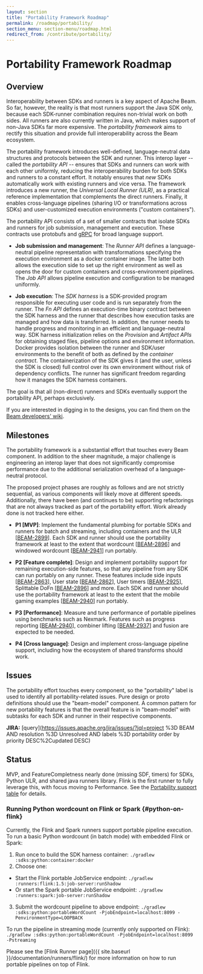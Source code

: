 ```yaml
---
layout: section
title: "Portability Framework Roadmap"
permalink: /roadmap/portability/
section_menu: section-menu/roadmap.html
redirect_from: /contribute/portability/
---
```

<!--
Licensed under the Apache License, Version 2.0 (the "License");
you may not use this file except in compliance with the License.
You may obtain a copy of the License at

http://www.apache.org/licenses/LICENSE-2.0

Unless required by applicable law or agreed to in writing, software
distributed under the License is distributed on an "AS IS" BASIS,
WITHOUT WARRANTIES OR CONDITIONS OF ANY KIND, either express or implied.
See the License for the specific language governing permissions and
limitations under the License.
-->

# Portability Framework Roadmap

## Overview

Interoperability between SDKs and runners is a key aspect of Apache
Beam. So far, however, the reality is that most runners support the
Java SDK only, because each SDK-runner combination requires non-trivial
work on both sides. All runners are also currently written in Java,
which makes support of non-Java SDKs far more expensive. The
_portability framework_ aims to rectify this situation and provide
full interoperability across the Beam ecosystem.

The portability framework introduces well-defined, language-neutral
data structures and protocols between the SDK and runner. This interop
layer -- called the _portability API_ -- ensures that SDKs and runners
can work with each other uniformly, reducing the interoperability
burden for both SDKs and runners to a constant effort.  It notably
ensures that _new_ SDKs automatically work with existing runners and
vice versa.  The framework introduces a new runner, the _Universal
Local Runner (ULR)_, as a practical reference implementation that
complements the direct runners. Finally, it enables cross-language
pipelines (sharing I/O or transformations across SDKs) and
user-customized execution environments ("custom containers").

The portability API consists of a set of smaller contracts that
isolate SDKs and runners for job submission, management and
execution. These contracts use protobufs and [gRPC](https://grpc.io) for broad language
support.

 * **Job submission and management**: The _Runner API_ defines a
   language-neutral pipeline representation with transformations
   specifying the execution environment as a docker container
   image. The latter both allows the execution side to set up the
   right environment as well as opens the door for custom containers
   and cross-environment pipelines. The _Job API_ allows pipeline
   execution and configuration to be managed uniformly.

 * **Job execution**: The _SDK harness_ is a SDK-provided
   program responsible for executing user code and is run separately
   from the runner.  The _Fn API_ defines an execution-time binary
   contract between the SDK harness and the runner that describes how
   execution tasks are managed and how data is transferred. In
   addition, the runner needs to handle progress and monitoring in an
   efficient and language-neutral way. SDK harness initialization
   relies on the _Provision_ and _Artifact APIs_ for obtaining staged
   files, pipeline options and environment information. Docker
   provides isolation between the runner and SDK/user environments to
   the benefit of both as defined by the _container contract_. The
   containerization of the SDK gives it (and the user, unless the SDK
   is closed) full control over its own environment without risk of
   dependency conflicts. The runner has significant freedom regarding
   how it manages the SDK harness containers.

The goal is that all (non-direct) runners and SDKs eventually support
the portability API, perhaps exclusively.

If you are interested in digging in to the designs, you can find
them on the [Beam developers' wiki](https://cwiki.apache.org/confluence/display/BEAM/Apache+Beam).

## Milestones

The portability framework is a substantial effort that touches every
Beam component. In addition to the sheer magnitude, a major challenge
is engineering an interop layer that does not significantly compromise
performance due to the additional serialization overhead of a
language-neutral protocol.

The proposed project phases are roughly as follows and are not
strictly sequential, as various components will likely move at
different speeds. Additionally, there have been (and continues to be)
supporting refactorings that are not always tracked as part of the
portability effort. Work already done is not tracked here either.

 * **P1 [MVP]**: Implement the fundamental plumbing for portable SDKs
   and runners for batch and streaming, including containers and the
   ULR
   [[BEAM-2899](https://issues.apache.org/jira/browse/BEAM-2899)]. Each
   SDK and runner should use the portability framework at least to the
   extent that wordcount
   [[BEAM-2896](https://issues.apache.org/jira/browse/BEAM-2896)] and
   windowed wordcount
   [[BEAM-2941](https://issues.apache.org/jira/browse/BEAM-2941)] run
   portably.

 * **P2 [Feature complete]**: Design and implement portability support
   for remaining execution-side features, so that any pipeline from
   any SDK can run portably on any runner. These features include side
   inputs
   [[BEAM-2863](https://issues.apache.org/jira/browse/BEAM-2863)], User state [[BEAM-2862](https://issues.apache.org/jira/browse/BEAM-2862)], User
   timers
   [[BEAM-2925](https://issues.apache.org/jira/browse/BEAM-2925)],
   Splittable DoFn
   [[BEAM-2896](https://issues.apache.org/jira/browse/BEAM-2896)] and
   more.  Each SDK and runner should use the portability framework at
   least to the extent that the mobile gaming examples
   [[BEAM-2940](https://issues.apache.org/jira/browse/BEAM-2940)] run
   portably.

 * **P3 [Performance]**: Measure and tune performance of portable
   pipelines using benchmarks such as Nexmark. Features such as
   progress reporting
   [[BEAM-2940](https://issues.apache.org/jira/browse/BEAM-2940)],
   combiner lifting
   [[BEAM-2937](https://issues.apache.org/jira/browse/BEAM-2937)] and
   fusion are expected to be needed.

 * **P4 [Cross language]**: Design and implement cross-language
   pipeline support, including how the ecosystem of shared transforms
   should work.

## Issues

The portability effort touches every component, so the "portability"
label is used to identify all portability-related issues. Pure
design or proto definitions should use the "beam-model" component. A
common pattern for new portability features is that the overall
feature is in "beam-model" with subtasks for each SDK and runner in
their respective components.

**JIRA:** [query](https://issues.apache.org/jira/issues/?jql=project %3D BEAM AND resolution %3D Unresolved AND labels %3D portability order by priority DESC%2Cupdated DESC)

## Status

MVP, and FeatureCompletness nearly done (missing SDF, timers) for
SDKs, Python ULR, and shared java runners library.
Flink is the first runner to fully leverage this, with focus moving to
Performance.
See the
[Portability support table](https://s.apache.org/apache-beam-portability-support-table)
for details.

### Running Python wordcount on Flink or Spark {#python-on-flink}

Currently, the Flink and Spark runners support portable pipeline execution.
To run a basic Python wordcount (in batch mode) with embedded Flink or Spark:

1. Run once to build the SDK harness container: `./gradlew :sdks:python:container:docker`
2. Choose one:
 * Start the Flink portable JobService endpoint: `./gradlew :runners:flink:1.5:job-server:runShadow`
 * Or start the Spark portable JobService endpoint: `./gradlew :runners:spark:job-server:runShadow`
3. Submit the wordcount pipeline to above endpoint: `./gradlew :sdks:python:portableWordCount -PjobEndpoint=localhost:8099 -PenvironmentType=LOOPBACK`

To run the pipeline in streaming mode (currently only supported on Flink): `./gradlew :sdks:python:portableWordCount -PjobEndpoint=localhost:8099 -Pstreaming`

Please see the [Flink Runner page]({{ site.baseurl }}/documentation/runners/flink/) for more information on
how to run portable pipelines on top of Flink.

